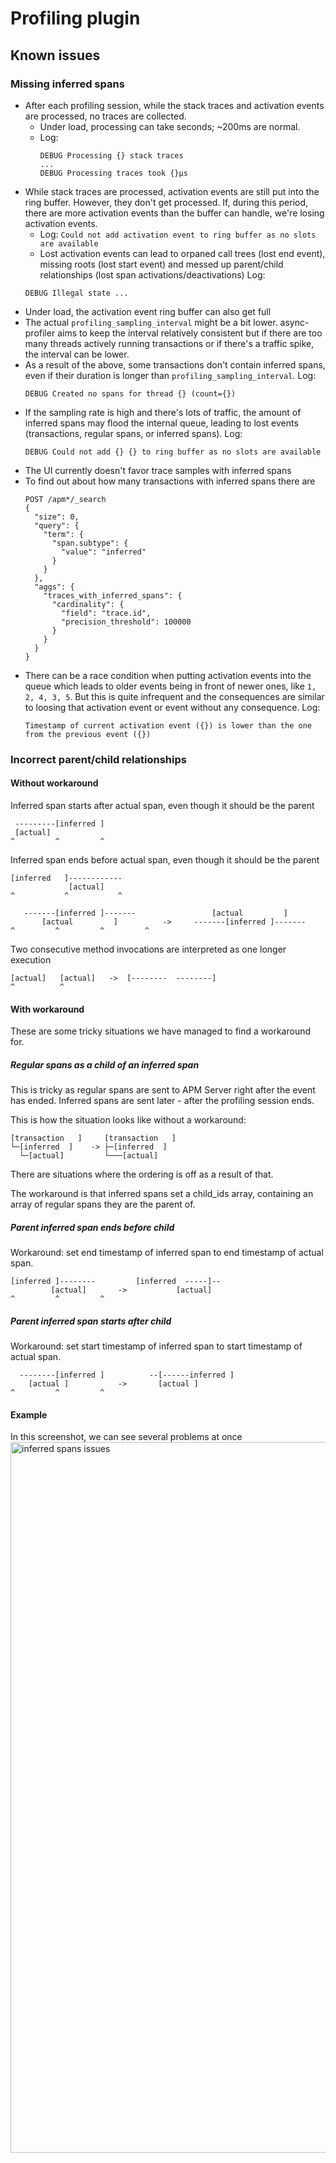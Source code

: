 # Profiling plugin

## Known issues

### Missing inferred spans

- After each profiling session, while the stack traces and activation events are processed, no traces are collected.
  - Under load, processing can take seconds; ~200ms are normal.
  - Log:
    ```
    DEBUG Processing {} stack traces
    ...
    DEBUG Processing traces took {}µs
    ```
- While stack traces are processed, activation events are still put into the ring buffer. However, they don't get processed. If, during this period, there are more activation events than the buffer can handle, we're losing activation events.
  - Log: `Could not add activation event to ring buffer as no slots are available`
  - Lost activation events can lead to orpaned call trees (lost end event), missing roots (lost start event) and messed up parent/child relationships (lost span activations/deactivations)
  Log:
  ```
  DEBUG Illegal state ...
  ```
- Under load, the activation event ring buffer can also get full
- The actual `profiling_sampling_interval` might be a bit lower. async-profiler aims to keep the interval relatively consistent but if there are too many threads actively running transactions or if there's a traffic spike, the interval can be lower.
- As a result of the above, some transactions don't contain inferred spans, even if their duration is longer than `profiling_sampling_interval`.
  Log:
  ```
  DEBUG Created no spans for thread {} (count={})
  ```
- If the sampling rate is high and there's lots of traffic, the amount of inferred spans may flood the internal queue, leading to lost events (transactions, regular spans, or inferred spans).
  Log:
  ```
  DEBUG Could not add {} {} to ring buffer as no slots are available
  ```
- The UI currently doesn't favor trace samples with inferred spans
- To find out about how many transactions with inferred spans there are
  ```
  POST /apm*/_search
  {
    "size": 0,
    "query": {
      "term": {
        "span.subtype": {
          "value": "inferred"
        }
      }
    },
    "aggs": {
      "traces_with_inferred_spans": {
        "cardinality": {
          "field": "trace.id",
          "precision_threshold": 100000
        }
      }
    }
  }
  ```
- There can be a race condition when putting activation events into the queue which leads to older events being in front of newer ones, like `1, 2, 4, 3, 5`. But this is quite infrequent and the consequences are similar to loosing that activation event or event without any consequence.
  Log:
  ```
  Timestamp of current activation event ({}) is lower than the one from the previous event ({})
  ```
### Incorrect parent/child relationships

#### Without workaround

Inferred span starts after actual span, even though it should be the parent
```
 ---------[inferred ]
 [actual]
^         ^         ^
```


Inferred span ends before actual span, even though it should be the parent
```
[inferred   ]------------
             [actual]
^           ^           ^
```

```
   -------[inferred ]-------                 [actual         ]      
       [actual         ]          ->     -------[inferred ]-------
^         ^         ^         ^
```

Two consecutive method invocations are interpreted as one longer execution
```
[actual]   [actual]   ->  [--------  --------]
^          ^              
```

#### With workaround

These are some tricky situations we have managed to find a workaround for.

##### Regular spans as a child of an inferred span

This is tricky as regular spans are sent to APM Server right after the event has ended.
Inferred spans are sent later - after the profiling session ends.

This is how the situation looks like without a workaround:
```
[transaction   ]     [transaction   ]  
└─[inferred  ]    -> ├─[inferred  ]    
  └─[actual]         └───[actual]      
```
There are situations where the ordering is off as a result of that.

The workaround is that inferred spans set a child_ids array,
containing an array of regular spans they are the parent of.

##### Parent inferred span ends before child
Workaround: set end timestamp of inferred span to end timestamp of actual span.
```
[inferred ]--------         [inferred  -----]--
         [actual]       ->           [actual]
^         ^         ^     
```

##### Parent inferred span starts after child
Workaround: set start timestamp of inferred span to start timestamp of actual span.
```
  --------[inferred ]          --[------inferred ]
    [actual ]           ->       [actual ]        
^         ^         ^
```

#### Example

In this screenshot, we can see several problems at once
<img width="1137" alt="inferred spans issues" src="https://user-images.githubusercontent.com/2163464/75677751-710bd880-5c8c-11ea-8bd9-1c6d5f3268d5.png">
